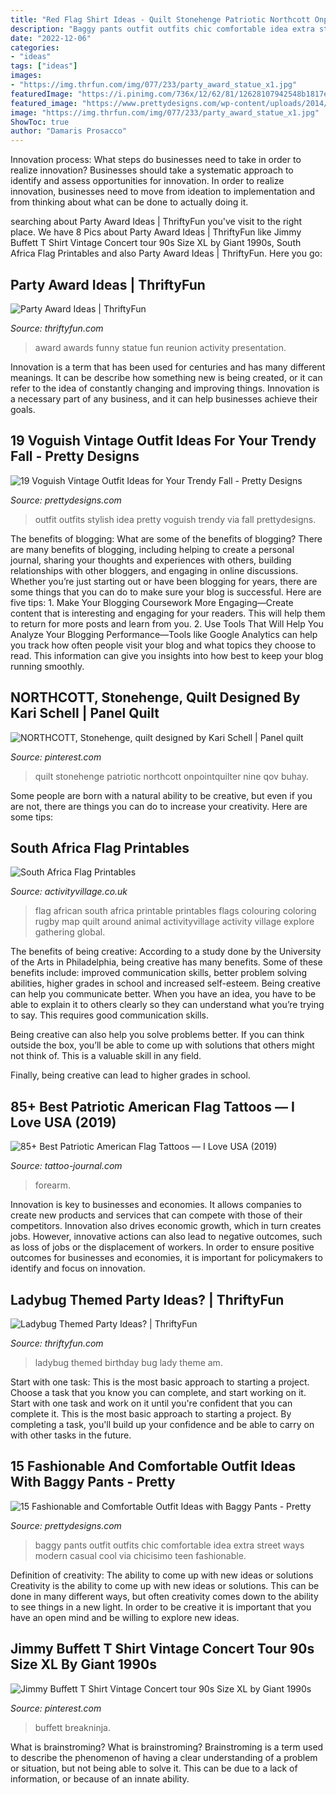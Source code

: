 ```yaml
---
title: "Red Flag Shirt Ideas - Quilt Stonehenge Patriotic Northcott Onpointquilter Nine Qov Buhay"
description: "Baggy pants outfit outfits chic comfortable idea extra street ways modern casual cool via chicisimo teen fashionable"
date: "2022-12-06"
categories:
- "ideas"
tags: ["ideas"]
images:
- "https://img.thrfun.com/img/077/233/party_award_statue_x1.jpg"
featuredImage: "https://i.pinimg.com/736x/12/62/81/12628107942548b1817e63f13f2e8c4f.jpg"
featured_image: "https://www.prettydesigns.com/wp-content/uploads/2014/07/Casul-chic-Outfit-Idea-with-Baggy-Pants.jpg"
image: "https://img.thrfun.com/img/077/233/party_award_statue_x1.jpg"
ShowToc: true
author: "Damaris Prosacco"
---
```



Innovation process: What steps do businesses need to take in order to realize innovation?
Businesses should take a systematic approach to identify and assess opportunities for innovation. In order to realize innovation, businesses need to move from ideation to implementation and from thinking about what can be done to actually doing it.

	

		
searching about Party Award Ideas | ThriftyFun you've visit to the right place. We have 8 Pics about Party Award Ideas | ThriftyFun like Jimmy Buffett T Shirt Vintage Concert tour 90s Size XL by Giant 1990s, South Africa Flag Printables and also Party Award Ideas | ThriftyFun. Here you go:
		
    
## Party Award Ideas | ThriftyFun

<img loading=lazy src="https://img.thrfun.com/img/077/233/party_award_statue_x1.jpg" onerror="this.onerror=null;this.src='https://tse1.mm.bing.net/th?id=OIP.ejSKV3nArrlTcVrmuSMakwHaLH&amp;pid=15.1';" alt="Party Award Ideas | ThriftyFun">

_Source: thriftyfun.com_

>award awards funny statue fun reunion activity presentation. 

	

Innovation is a term that has been used for centuries and has many different meanings. It can be describe how something new is being created, or it can refer to the idea of constantly changing and improving things. Innovation is a necessary part of any business, and it can help businesses achieve their goals.

    
## 19 Voguish Vintage Outfit Ideas For Your Trendy Fall - Pretty Designs

<img loading=lazy src="https://www.prettydesigns.com/wp-content/uploads/2014/09/Stylish-Vintage-Outfit-Idea.jpg" onerror="this.onerror=null;this.src='https://tse2.mm.bing.net/th?id=OIP.wjJdAxBXlhFFGJyaWcb3XAHaK1&amp;pid=15.1';" alt="19 Voguish Vintage Outfit Ideas for Your Trendy Fall - Pretty Designs">

_Source: prettydesigns.com_

>outfit outfits stylish idea pretty voguish trendy via fall prettydesigns. 

	

The benefits of blogging: What are some of the benefits of blogging?
There are many benefits of blogging, including helping to create a personal journal, sharing your thoughts and experiences with others, building relationships with other bloggers, and engaging in online discussions. Whether you’re just starting out or have been blogging for years, there are some things that you can do to make sure your blog is successful. Here are five tips: 1. Make Your Blogging Coursework More Engaging—Create content that is interesting and engaging for your readers. This will help them to return for more posts and learn from you.
2. Use Tools That Will Help You Analyze Your Blogging Performance—Tools like Google Analytics can help you track how often people visit your blog and what topics they choose to read. This information can give you insights into how best to keep your blog running smoothly.


    
## NORTHCOTT, Stonehenge, Quilt Designed By Kari Schell | Panel Quilt

<img loading=lazy src="https://i.pinimg.com/736x/2d/c8/66/2dc866bcf99f96a05bdbbe96e342aa68.jpg" onerror="this.onerror=null;this.src='https://tse2.mm.bing.net/th?id=OIP.8B5sQmGCUMWHau7rfPY1NQHaKF&amp;pid=15.1';" alt="NORTHCOTT, Stonehenge, quilt designed by Kari Schell | Panel quilt">

_Source: pinterest.com_

>quilt stonehenge patriotic northcott onpointquilter nine qov buhay. 

	

Some people are born with a natural ability to be creative, but even if you are not, there are things you can do to increase your creativity. Here are some tips:

    
## South Africa Flag Printables

<img loading=lazy src="https://www.activityvillage.co.uk/sites/default/files/styles/medium/public/images/south_african_flag_printable_460.jpg?itok=g4fudtJA" onerror="this.onerror=null;this.src='https://tse2.mm.bing.net/th?id=OIP.-FsFvH1TMFz2GFkm2aOtbgAAAA&amp;pid=15.1';" alt="South Africa Flag Printables">

_Source: activityvillage.co.uk_

>flag african south africa printable printables flags colouring coloring rugby map quilt around animal activityvillage activity village explore gathering global. 

	

The benefits of being creative:
According to a study done by the University of the Arts in Philadelphia, being creative has many benefits. Some of these benefits include: improved communication skills, better problem solving abilities, higher grades in school and increased self-esteem.
Being creative can help you communicate better. When you have an idea, you have to be able to explain it to others clearly so they can understand what you’re trying to say. This requires good communication skills.

Being creative can also help you solve problems better. If you can think outside the box, you’ll be able to come up with solutions that others might not think of. This is a valuable skill in any field.

Finally, being creative can lead to higher grades in school.

    
## 85+ Best Patriotic American Flag Tattoos — I Love USA (2019)

<img loading=lazy src="https://tattoo-journal.com/wp-content/uploads/2016/12/American-Flag-Tattoo-69.jpg" onerror="this.onerror=null;this.src='https://tse3.mm.bing.net/th?id=OIP.G15PEvTmelDOOd5G6BRnNQHaHa&amp;pid=15.1';" alt="85+ Best Patriotic American Flag Tattoos — I Love USA (2019)">

_Source: tattoo-journal.com_

>forearm. 

	

Innovation is key to businesses and economies. It allows companies to create new products and services that can compete with those of their competitors. Innovation also drives economic growth, which in turn creates jobs. However, innovative actions can also lead to negative outcomes, such as loss of jobs or the displacement of workers. In order to ensure positive outcomes for businesses and economies, it is important for policymakers to identify and focus on innovation.

    
## Ladybug Themed Party Ideas? | ThriftyFun

<img loading=lazy src="https://img.thrfun.com/img/077/058/ladybug_themed_party_x1.jpg" onerror="this.onerror=null;this.src='https://tse1.mm.bing.net/th?id=OIP.OX9w-zsjh4-BTeIobE4vOgHaLH&amp;pid=15.1';" alt="Ladybug Themed Party Ideas? | ThriftyFun">

_Source: thriftyfun.com_

>ladybug themed birthday bug lady theme am. 

	

Start with one task: This is the most basic approach to starting a project. Choose a task that you know you can complete, and start working on it.
Start with one task and work on it until you're confident that you can complete it. This is the most basic approach to starting a project. By completing a task, you'll build up your confidence and be able to carry on with other tasks in the future.

    
## 15 Fashionable And Comfortable Outfit Ideas With Baggy Pants - Pretty

<img loading=lazy src="https://www.prettydesigns.com/wp-content/uploads/2014/07/Casul-chic-Outfit-Idea-with-Baggy-Pants.jpg" onerror="this.onerror=null;this.src='https://tse3.mm.bing.net/th?id=OIP.fRWSKdKCH7DH1Br_3lfPUAHaK3&amp;pid=15.1';" alt="15 Fashionable and Comfortable Outfit Ideas with Baggy Pants - Pretty">

_Source: prettydesigns.com_

>baggy pants outfit outfits chic comfortable idea extra street ways modern casual cool via chicisimo teen fashionable. 

	

Definition of creativity: The ability to come up with new ideas or solutions
Creativity is the ability to come up with new ideas or solutions. This can be done in many different ways, but often creativity comes down to the ability to see things in a new light. In order to be creative it is important that you have an open mind and be willing to explore new ideas.

    
## Jimmy Buffett T Shirt Vintage Concert Tour 90s Size XL By Giant 1990s

<img loading=lazy src="https://i.pinimg.com/736x/12/62/81/12628107942548b1817e63f13f2e8c4f.jpg" onerror="this.onerror=null;this.src='https://tse1.mm.bing.net/th?id=OIP.6HGWDwphbJtg1fdAIDcr2AHaJ4&amp;pid=15.1';" alt="Jimmy Buffett T Shirt Vintage Concert tour 90s Size XL by Giant 1990s">

_Source: pinterest.com_

>buffett breakninja. 

	

What is brainstroming?
What is brainstroming? Brainstroming is a term used to describe the phenomenon of having a clear understanding of a problem or situation, but not being able to solve it. This can be due to a lack of information, or because of an innate ability.

